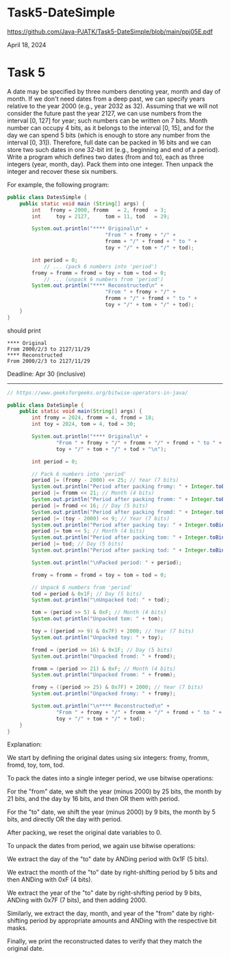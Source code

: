 # Task5-DateSimple

https://github.com/Java-PJATK/Task5-DateSimple/blob/main/ppj05E.pdf

April 18, 2024

# Task 5

A date may be specified by three numbers denoting year, month and day of month.
If we don't need dates from a deep past, we can specify years relative to the year
2000 (e.g., year 2032 as 32). Assuming that we will not consider the future past the
year 2127, we can use numbers from the interval [0, 127] for year; such numbers can
be written on 7 bits. Month number can occupy 4 bits, as it belongs to the interval
[0, 15], and for the day we can spend 5 bits (which is enough to store any number
from the interval [0, 31]). Therefore, full date can be packed in 16 bits and we can
store two such dates in one 32-bit int (e.g., beginning and end of a period).
Write a program which defines two dates (from and to), each as three integers (year,
month, day). Pack them into one integer. Then unpack the integer and recover these
six numbers.

For example, the following program:

```java
public class DatesSimple {
    public static void main (String[] args) {
        int   fromy = 2000, fromm   = 2, fromd  = 3;
        int     toy = 2127,     tom = 11, tod   = 29;

        System.out.println("**** Original\n" +
                                "From " + fromy + "/" +
                                fromm + "/" + fromd + " to " +
                                toy + "/" + tom + "/" + tod);

        int period = 0;
            // ... (pack 6 numbers into 'period')
        fromy = fromm = fromd = toy = tom = tod = 0;
            // ... (unpack 6 numbers from 'period')
        System.out.println("**** Reconstructed\n" +
                                "From " + fromy + "/" +
                                fromm + "/" + fromd + " to " +
                                toy + "/" + tom + "/" + tod);
    }
}
```
should print

```
**** Original
From 2000/2/3 to 2127/11/29
**** Reconstructed
From 2000/2/3 to 2127/11/29
```

Deadline: Apr 30 (inclusive)

---

```java
// https://www.geeksforgeeks.org/bitwise-operators-in-java/

public class DateSimple {
    public static void main(String[] args) {
        int fromy = 2024, fromm = 4, fromd = 18;
        int toy = 2024, tom = 4, tod = 30;

        System.out.println("**** Original\n" +
                "From " + fromy + "/" + fromm + "/" + fromd + " to " +
                toy + "/" + tom + "/" + tod + "\n");

        int period = 0;

        // Pack 6 numbers into 'period'
        period |= (fromy - 2000) << 25; // Year (7 bits)
        System.out.println("Period after packing fromy: " + Integer.toBinaryString(period));
        period |= fromm << 21; // Month (4 bits)
        System.out.println("Period after packing fromm: " + Integer.toBinaryString(period));
        period |= fromd << 16; // Day (5 bits)
        System.out.println("Period after packing fromd: " + Integer.toBinaryString(period));
        period |= (toy - 2000) << 9; // Year (7 bits)
        System.out.println("Period after packing toy: " + Integer.toBinaryString(period));
        period |= tom << 5; // Month (4 bits)
        System.out.println("Period after packing tom: " + Integer.toBinaryString(period));
        period |= tod; // Day (5 bits)
        System.out.println("Period after packing tod: " + Integer.toBinaryString(period));

        System.out.println("\nPacked period: " + period);

        fromy = fromm = fromd = toy = tom = tod = 0;

        // Unpack 6 numbers from 'period'
        tod = period & 0x1F; // Day (5 bits)
        System.out.println("\nUnpacked tod: " + tod);

        tom = (period >> 5) & 0xF; // Month (4 bits)
        System.out.println("Unpacked tom: " + tom);

        toy = ((period >> 9) & 0x7F) + 2000; // Year (7 bits)
        System.out.println("Unpacked toy: " + toy);

        fromd = (period >> 16) & 0x1F; // Day (5 bits)
        System.out.println("Unpacked fromd: " + fromd);

        fromm = (period >> 21) & 0xF; // Month (4 bits)
        System.out.println("Unpacked fromm: " + fromm);

        fromy = ((period >> 25) & 0x7F) + 2000; // Year (7 bits)
        System.out.println("Unpacked fromy: " + fromy);

        System.out.println("\n**** Reconstructed\n" +
                "From " + fromy + "/" + fromm + "/" + fromd + " to " +
                toy + "/" + tom + "/" + tod);
    }
}
```

Explanation:

We start by defining the original dates using six integers: fromy, fromm, fromd, toy, tom, tod.

To pack the dates into a single integer period, we use bitwise operations:

For the "from" date, we shift the year (minus 2000) by 25 bits, the month by 21 bits, and the day by 16 bits, and then OR them with period.

For the "to" date, we shift the year (minus 2000) by 9 bits, the month by 5 bits, and directly OR the day with period.

After packing, we reset the original date variables to 0.

To unpack the dates from period, we again use bitwise operations:

We extract the day of the "to" date by ANDing period with 0x1F (5 bits).

We extract the month of the "to" date by right-shifting period by 5 bits and then ANDing with 0xF (4 bits).

We extract the year of the "to" date by right-shifting period by 9 bits, ANDing with 0x7F (7 bits), and then adding 2000.

Similarly, we extract the day, month, and year of the "from" date by right-shifting period by appropriate amounts and ANDing with the respective bit masks.

Finally, we print the reconstructed dates to verify that they match the original date.
